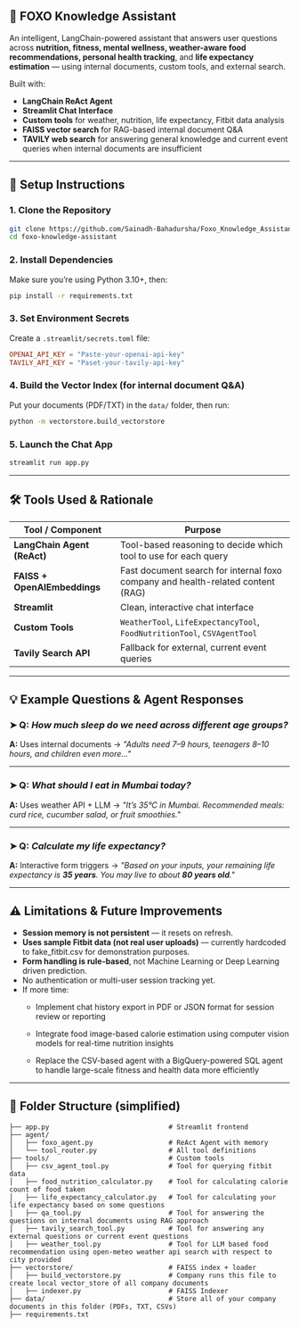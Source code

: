 ## 🧠 FOXO Knowledge Assistant

An intelligent, LangChain-powered assistant that answers user questions across **nutrition, fitness, mental wellness, weather-aware food recommendations, personal health tracking**, and **life expectancy estimation** — using internal documents, custom tools, and external search.

Built with:

* **LangChain ReAct Agent**
* **Streamlit Chat Interface**
* **Custom tools** for weather, nutrition, life expectancy, Fitbit data analysis
* **FAISS vector search** for RAG-based internal document Q&A
* **TAVILY web search** for answering general knowledge and current event queries when internal documents are insufficient

---

## 🚀 Setup Instructions

### 1. Clone the Repository

```bash
git clone https://github.com/Sainadh-Bahadursha/Foxo_Knowledge_Assistant.git
cd foxo-knowledge-assistant
```

### 2. Install Dependencies

Make sure you’re using Python 3.10+, then:

```bash
pip install -r requirements.txt
```

### 3. Set Environment Secrets

Create a `.streamlit/secrets.toml` file:

```toml
OPENAI_API_KEY = "Paste-your-openai-api-key"
TAVILY_API_KEY = "Paset-your-tavily-api-key"
```

### 4. Build the Vector Index (for internal document Q\&A)

Put your documents (PDF/TXT) in the `data/` folder, then run:

```bash
python -m vectorstore.build_vectorstore
```

### 5. Launch the Chat App

```bash
streamlit run app.py
```

---

## 🛠️ Tools Used & Rationale

| Tool / Component             | Purpose                                                                  |
| ---------------------------- | ---------------------------------------------------------------------------------|
| **LangChain Agent (ReAct)**  | Tool-based reasoning to decide which tool to use for each query                  |
| **FAISS + OpenAIEmbeddings** | Fast document search for internal foxo company and health-related content (RAG)  |
| **Streamlit**                | Clean, interactive chat interface                                                |
| **Custom Tools**             | `WeatherTool`, `LifeExpectancyTool`, `FoodNutritionTool`, `CSVAgentTool`         |
| **Tavily Search API**        | Fallback for external, current event queries                                     |

---

## 💡 Example Questions & Agent Responses

### ➤ Q: *How much sleep do we need across different age groups?*

**A:** Uses internal documents →
*"Adults need 7–9 hours, teenagers 8–10 hours, and children even more..."*

---

### ➤ Q: *What should I eat in Mumbai today?*

**A:** Uses weather API + LLM →
*"It’s 35°C in Mumbai. Recommended meals: curd rice, cucumber salad, or fruit smoothies."*

---

### ➤ Q: *Calculate my life expectancy?*

**A:** Interactive form triggers →
*"Based on your inputs, your remaining life expectancy is **35 years**. You may live to about **80 years old**."*

---

## ⚠️ Limitations & Future Improvements

* **Session memory is not persistent** — it resets on refresh.
* **Uses sample Fitbit data (not real user uploads)** — currently hardcoded to fake_fitbit.csv for demonstration purposes.
* **Form handling is rule-based**, not Machine Learning or Deep Learning driven prediction.
* No authentication or multi-user session tracking yet.
* If more time:
  * Implement chat history export in PDF or JSON format for session review or reporting

  * Integrate food image-based calorie estimation using computer vision models for real-time nutrition insights

  * Replace the CSV-based agent with a BigQuery-powered SQL agent to handle large-scale fitness and health data more efficiently

---

## 📁 Folder Structure (simplified)

```
├── app.py                              # Streamlit frontend
├── agent/
│   ├── foxo_agent.py                   # ReAct Agent with memory
│   └── tool_router.py                  # All tool definitions
├── tools/                              # Custom tools
│   ├── csv_agent_tool.py               # Tool for querying fitbit data
│   ├── food_nutrition_calculator.py    # Tool for calculating calorie count of food taken
│   ├── life_expectancy_calculator.py   # Tool for calculating your life expectancy based on some questions
│   ├── qa_tool.py                      # Tool for answering the questions on internal documents using RAG approach
│   ├── tavily_search_tool.py           # Tool for answering any external questions or current event questions
│   ├── weather_tool.py                 # Tool for LLM based food recommendation using open-meteo weather api search with respect to city provided
├── vectorstore/                        # FAISS index + loader
│   ├── build_vectorstore.py            # Company runs this file to create local vector_store of all company documents
│   ├── indexer.py                      # FAISS Indexer
├── data/                               # Store all of your company documents in this folder (PDFs, TXT, CSVs)
├── requirements.txt
```
